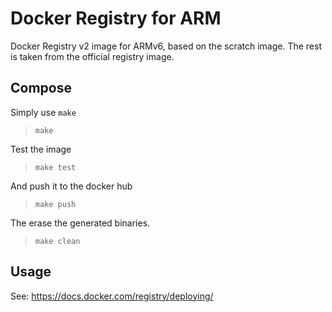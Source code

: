 # Docker Registry for ARM

Docker Registry v2 image for ARMv6, based on the scratch image. The rest is taken from the official registry image.

## Compose

Simply use `make`

> `make`

Test the image

> `make test`

And push it to the docker hub

> `make push`

The erase the generated binaries.

> `make clean`

## Usage

See: https://docs.docker.com/registry/deploying/

